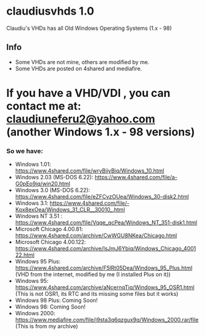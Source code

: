 # claudiusvhds 1.0
Claudiu's VHDs has all Old Windows Operating Systems (1.x - 98)
## Info
- Some VHDs are not mine, others are modified by me.
- Some VHDs are posted on 4shared and mediafire.
# If you have a VHD/VDI , you can contact me at: claudiuneferu2@yahoo.com (another Windows 1.x - 98 versions)

### So we have:
- Windows 1.01: https://www.4shared.com/file/wryBiiyBiq/Windows_10.html
- Windows 2.03 (MS-DOS 6.22): https://www.4shared.com/file/a-G0pEo9iq/win20.html
- Windows 3.0 (MS-DOS 6.22): https://www.4shared.com/file/eZFCvzOUea/Windows_30-disk2.html
- Windows 3.1: https://www.4shared.com/file/-Kpx8exOea/Windows_31_CLR__30010_.html
- Windows NT 3.51 : https://www.4shared.com/file/Vqqe_qcPea/Windows_NT_351-disk1.html
- Microsoft Chicago 4.00.81: https://www.4shared.com/archive/CwWGU8NKea/Chicago.html
- Microsoft Chicago 4.00.122: https://www.4shared.com/archive/IsJmJ6Ybiq/Windows_Chicago_400122.html
- Windows 95 Plus: https://www.4shared.com/archive/F5lRt05Dea/Windows_95_Plus.html (VHD from the internet, modified by me (I installed Plus on it))
- Windows 95: https://www.4shared.com/archive/aNcernqTiq/Windows_95_OSR1.html (This is not OSR1, its RTC and its missing some files but it works)
- Windows 98 Plus: Coming Soon!
- Windows 98: Coming Soon!
- Windows 2000: https://www.mediafire.com/file/j9sta3q6qzgux9q/Windows_2000.rar/file (This is from my archive)
